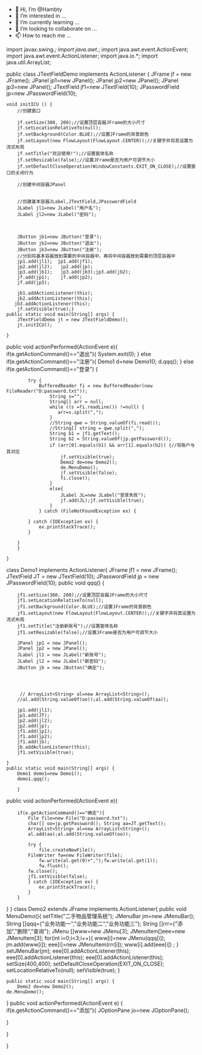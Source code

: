 - 👋 Hi, I’m @Hambty
- 👀 I’m interested in ...
- 🌱 I’m currently learning ...
- 💞️ I’m looking to collaborate on ...
- 📫 How to reach me ...

<!---
Hambty/Hambty is a ✨ special ✨ repository because its `README.md` (this file) appears on your GitHub profile.
You can click the Preview link to take a look at your changes.
--->

import javax.swing.*;
import java.awt.*;
import java.awt.event.ActionEvent;
import java.awt.event.ActionListener;
import java.io.*;
import java.util.ArrayList;


public class JTextFieldDemo implements ActionListener {
    JFrame jf = new JFrame();
    JPanel jp1=new JPanel();
    JPanel jp2=new JPanel();
    JPanel jp3=new JPanel();
    JTextField jf1=new JTextField(10);
    JPasswordField jp=new JPasswordField(10);

    void initICU () {
        //创建窗口

        jf.setSize(300, 200);//设置顶层容器JFrame的大小尺寸
        jf.setLocationRelativeTo(null);
        jf.setBackground(Color.BLUE);//设置JFrame的背景颜色
        jf.setLayout(new FlowLayout(FlowLayout.CENTER));//关键字并将其设置为流式布局
        jf.setTitle("欢迎使用!");//设置窗体名称
        jf.setResizable(false);//设置JFrame是否为用户可调节大小
        jf.setDefaultCloseOperation(WindowConstants.EXIT_ON_CLOSE);//设置窗口的关闭行为

        //创建中间容器JPanel


        //创建基本容器JLabel,JTextField,JPasswordField
        JLabel jl1=new JLabel("用户名");
        JLabel jl2=new JLabel("密码");



        JButton jb1=new JButton("登录");
        JButton jb2=new JButton("退出");
        JButton jb3=new JButton("注册");
        //分别将基本容器放到需要的中间容器中，再将中间容器放到需要的顶层容器中
        jp1.add(jl1);  jp1.add(jf1);
        jp2.add(jl2);   jp2.add(jp);
        jp3.add(jb1);   jp3.add(jb3);jp3.add(jb2);
        jf.add(jp1);    jf.add(jp2);
        jf.add(jp3);

        jb1.addActionListener(this);
        jb2.addActionListener(this);
       jb3.addActionListener(this);
        jf.setVisible(true);}
    public static void main(String[] args) {
        JTextFieldDemo jt = new JTextFieldDemo();
        jt.initICU();

    }

public void actionPerformed(ActionEvent e){
        if(e.getActionCommand()=="退出"){
            System.exit(0);
        }
        else if(e.getActionCommand()=="注册"){
            Demo1 d=new Demo1();
            d.qqq();
        }
        else if(e.getActionCommand()=="登录") {

            try {
                BufferedReader fi = new BufferedReader(new FileReader("D:password.txt"));
                    String s="";
                    String[] arr = null;
                    while ((s =fi.readLine()) !=null) {
                       arr=s.split(",");
                    }
                    //String qwe = String.valueOf(fi.read());
                    //String[] string = qwe.split(",");
                    String b1 = jf1.getText();
                    String b2 = String.valueOf(jp.getPassword());
                    if (arr[0].equals(b1) && arr[1].equals(b2)) {//将账户与其对应
                        jf.setVisible(true);
                        Demo2 de=new Demo2();
                        de.MenuDemo();
                        jf.setVisible(false);
                        fi.close();
                    }
                    else{
                        JLabel JL=new JLabel("登录失败");
                        jf.add(JL);jf.setVisible(true);
                    }
                } catch (FileNotFoundException ex) {

            } catch (IOException ex) {
                ex.printStackTrace();
            }

        }
        }

    }
class Demo1 implements  ActionListener{
    JFrame jf1 = new JFrame();
    JTextField JT = new JTextField(10);
    JPasswordField jp = new JPasswordField(10);
    public  void qqq() {

        jf1.setSize(360, 200);//设置顶层容器JFrame的大小尺寸
        jf1.setLocationRelativeTo(null);
        jf1.setBackground(Color.BLUE);//设置JFrame的背景颜色
        jf1.setLayout(new FlowLayout(FlowLayout.CENTER));//关键字并将其设置为流式布局
        jf1.setTitle("注册新账号");//设置窗体名称
        jf1.setResizable(false);//设置JFrame是否为用户可调节大小

        JPanel jp1 = new JPanel();
        JPanel jp2 = new JPanel();
        JLabel jl1 = new JLabel("新账号");
        JLabel jl2 = new JLabel("新密码");
        JButton jb = new JButton("确定");




         // ArrayList<String> al=new ArrayList<String>();
        //al.add(String.valueOf(oo));al.add(String.valueOf(aa));

        jp1.add(jl1);
        jp1.add(JT);
        jp2.add(jl2);
        jp2.add(jp);
        jf1.add(jp1);
        jf1.add(jp2);
        jf1.add(jb);
        jb.addActionListener(this);
        jf1.setVisible(true);

    }
    public static void main(String[] args) {
        Demo1 demo1=new Demo1();
        demo1.qqq();

        }

  public void actionPerformed(ActionEvent e){

        if(e.getActionCommand()=="确定"){
            File file=new File("D:password.txt");
            char[] oo=jp.getPassword(); String aa=JT.getText();
            ArrayList<String> al=new ArrayList<String>();
            al.add(aa);al.add(String.valueOf(oo));

            try {
                file.createNewFile();
            FileWriter fw=new FileWriter(file);
                fw.write(al.get(0)+",");fw.write(al.get(1));
                fw.flush();
            fw.close();
            jf1.setVisible(false);
            } catch (IOException ex) {
                ex.printStackTrace();
            }
        }
  }
    }
class Demo2 extends JFrame implements ActionListener{
   public void MenuDemo(){
       setTitle("二手物品管理系统");
        JMenuBar jm=new JMenuBar();
        String []qqq={"业务功能一","业务功能二","业务功能三"};
       String []rrr={"添加","删除","查询"};
        JMenu []www=new JMenu[3];
       JMenuItem[]eee=new JMenuItem[3];
       for(int i=0;i<3;i++){
    www[i]=new JMenu(qqq[i]);
    jm.add(www[i]);
eee[i]=new JMenuItem(rrr[i]);
      www[i].add(eee[i]) ;
       }
      setJMenuBar(jm);
     eee[0].addActionListener(this);
       eee[0].addActionListener(this);
       eee[0].addActionListener(this);
     setSize(400,400);
setDefaultCloseOperation(EXIT_ON_CLOSE);
       setLocationRelativeTo(null);
setVisible(true);
   }

    public static void main(String[] args) {
        Demo2 de=new Demo2();
    de.MenuDemo();
   }
public void actionPerformed(ActionEvent e) {
if(e.getActionCommand()=="添加"){
JOptionPane jo=new JOptionPane();

}



}

}
